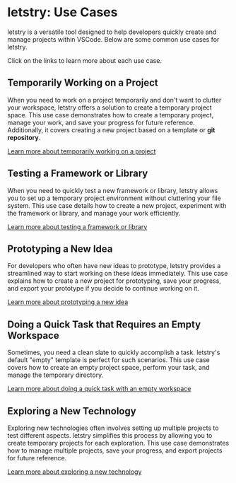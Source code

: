 # letstry: Use Cases

letstry is a versatile tool designed to help developers quickly create and manage projects within VSCode. Below are some common use cases for letstry. 

Click on the links to learn more about each use case.

## Temporarily Working on a Project

When you need to work on a project temporarily and don't want to clutter your workspace, letstry offers a solution to create a temporary project space. This use case demonstrates how to create a temporary project, manage your work, and save your progress for future reference. Additionally, it covers creating a new project based on a template or **git repository**.

[Learn more about temporarily working on a project](./use-cases/temporary-project.md)

## Testing a Framework or Library

When you need to quickly test a new framework or library, letstry allows you to set up a temporary project environment without cluttering your file system. This use case details how to create a new project, experiment with the framework or library, and manage your work efficiently.

[Learn more about testing a framework or library](./use-cases/testing-framework-or-library.md)

## Prototyping a New Idea

For developers who often have new ideas to prototype, letstry provides a streamlined way to start working on these ideas immediately. This use case explains how to create a new project for prototyping, save your progress, and export your prototype if you decide to continue working on it.

[Learn more about prototyping a new idea](./use-cases/prototyping-new-idea.md)

## Doing a Quick Task that Requires an Empty Workspace

Sometimes, you need a clean slate to quickly accomplish a task. letstry's default "empty" template is perfect for such scenarios. This use case covers how to create an empty project space, perform your task, and manage the temporary directory.

[Learn more about doing a quick task with an empty workspace](./use-cases/quick-task-empty-workspace.md)

## Exploring a New Technology

Exploring new technologies often involves setting up multiple projects to test different aspects. letstry simplifies this process by allowing you to create temporary projects for each exploration. This use case demonstrates how to manage multiple projects, save your progress, and export projects for future reference.

[Learn more about exploring a new technology](./use-cases/exploring-new-technology.md)